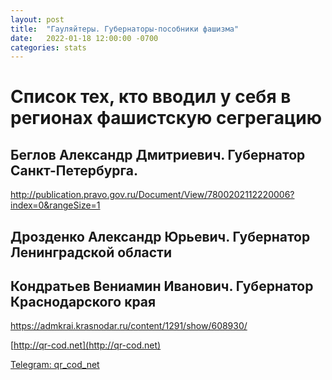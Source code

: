 ```yaml
---
layout: post
title:  "Гауляйтеры. Губернаторы-пособники фашизма"
date:   2022-01-18 12:00:00 -0700
categories: stats
---
```


# Список тех, кто вводил у себя в регионах фашистскую сегрегацию

## Беглов Александр Дмитриевич. Губернатор Санкт-Петербурга. 

http://publication.pravo.gov.ru/Document/View/7800202112220006?index=0&rangeSize=1

## Дрозденко Александр Юрьевич. Губернатор Ленинградской области

## Кондратьев Вениамин Иванович. Губернатор Краснодарского края

https://admkrai.krasnodar.ru/content/1291/show/608930/

[http://qr-cod.net](http://qr-cod.net)

[Telegram: qr_cod_net](https://t.me/qr_cod_net)